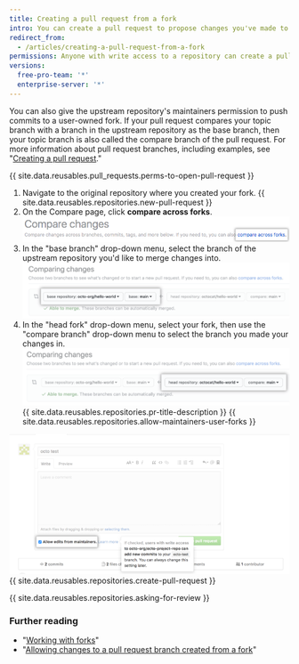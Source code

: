 ```yaml
---
title: Creating a pull request from a fork
intro: You can create a pull request to propose changes you've made to a fork of an upstream repository.
redirect_from:
  - /articles/creating-a-pull-request-from-a-fork
permissions: Anyone with write access to a repository can create a pull request from user-owned fork.
versions:
  free-pro-team: '*'
  enterprise-server: '*'
---
```


You can also give the upstream repository's maintainers permission to push commits to a user-owned fork. If your pull request compares your topic branch with a branch in the upstream repository as the base branch, then your topic branch is also called the compare branch of the pull request. For more information about pull request branches, including examples, see "[Creating a pull request](/articles/creating-a-pull-request/#changing-the-branch-range-and-destination-repository)."

{{ site.data.reusables.pull_requests.perms-to-open-pull-request }}

1. Navigate to the original repository where you created your fork.
{{ site.data.reusables.repositories.new-pull-request }}
3. On the Compare page, click **compare across forks**.
  ![Compare across forks link](/assets/images/help/pull_requests/compare-across-forks-link.png)
4. In the "base branch" drop-down menu, select the branch of the upstream repository you'd like to merge changes into.
  ![Drop-down menus for choosing the base fork and branch](/assets/images/help/pull_requests/choose-base-fork-and-branch.png)
5. In the "head fork" drop-down menu, select your fork, then use the "compare branch" drop-down menu to select the branch you made your changes in.
  ![Drop-down menus for choosing the head fork and compare branch](/assets/images/help/pull_requests/choose-head-fork-compare-branch.png)
{{ site.data.reusables.repositories.pr-title-description }}
{{ site.data.reusables.repositories.allow-maintainers-user-forks }}

  ![allow-maintainers-to-make-edits-checkbox](/assets/images/help/pull_requests/allow-maintainers-to-make-edits.png)
{{ site.data.reusables.repositories.create-pull-request }}

{{ site.data.reusables.repositories.asking-for-review }}

### Further reading

- "[Working with forks](/articles/working-with-forks)"
- "[Allowing changes to a pull request branch created from a fork](/articles/allowing-changes-to-a-pull-request-branch-created-from-a-fork)"
